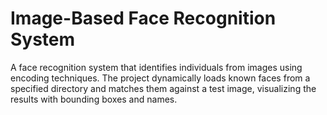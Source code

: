 # Image-Based Face Recognition System
 A face recognition system that identifies individuals from images using encoding techniques. The project dynamically loads known faces from a specified directory and matches them against a test image, visualizing the results with bounding boxes and names.
